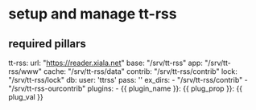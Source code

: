 # setup and manage tt-rss

## required pillars

  tt-rss:
    url: "https://reader.xiala.net"
    base: "/srv/tt-rss"
    app: "/srv/tt-rss/www"
    cache: "/srv/tt-rss/data"
    contrib: "/srv/tt-rss/contrib"
    lock: "/srv/tt-rss/lock"
    db:
      user: 'ttrss'
      pass: ''
    ex_dirs:
      - "/srv/tt-rss/contrib"
      - "/srv/tt-rss-ourcontrib"
    plugins:
      - {{ plugin_name }}:
          {{ plug_prop }}: {{ plug_val }}
